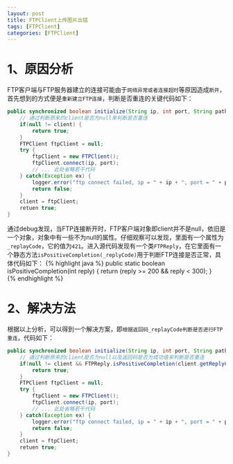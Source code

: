 ```yaml
---
layout: post
title: FTPClient上传图片出错
tags: [FTPClient]
categories: [FTPClient]
---
```




# 1、原因分析
FTP客户端与FTP服务器建立的连接可能由于`网络异常或者连接超时`等原因造成`断开`，首先想到的方式便是`重新建立FTP连接`，判断是否重连的关键代码如下：

``` java
public synchronized boolean initialize(String ip, int port, String path, String user, String password) throws Exception {
	// 通过判断原来的client是否为null来判断是否重连
    if(null != client) {
	    return true;
    }
    FTPClient ftpClient = null;
    try {
	    ftpClient = new FTPClient();
	    ftpClient.connect(ip, port);
	    // ... 此处省略若干代码
    } catch(Exception ex) {
	    logger.error("ftp connect failed, ip = " + ip + ", port = " + port + ", path = " + path + ", user = " + user + ", password = " + password, ex);
	    return false;
    }
    client = ftpClient;
    retuen true;
}
```

通过debug发现，当FTP连接断开时，FTP客户端对象即client并不是null，依旧是一个对象，对象中有一些不为null的属性。仔细观察可以发现，里面有一个属性为`_replayCode`，它的值为`421`。进入源代码发现有一个类`FTPReply`，在它里面有一个静态方法`isPositiveCompletion(_replyCode)`用于判断FTP连接是否正常，具体代码如下：
{% highlight java %}
 public static boolean isPositiveCompletion(int reply)
{
    return (reply >= 200 && reply < 300);
}   
{% endhighlight %}
    


# 2、解决方法
根据以上分析，可以得到一个解决方案，即`根据返回码_replayCode判断是否进行FTP重连`，代码如下：

``` java
public synchronized boolean initialize(String ip, int port, String path, String user, String password) throws Exception {
    // 通过判断原来的client是否为null以及返回码是否为成功值来判断是否重连
    if(null != client && FTPReply.isPositiveCompletion(client.getReplyCode())) {
        return true;
    }
    FTPClient ftpClient = null;
    try {
        ftpClient = new FTPClient();
        ftpClient.connect(ip, port);
        // ... 此处省略若干代码
    } catch(Exception ex) {
        logger.error("ftp connect failed, ip = " + ip + ", port = " + port + ", path = " + path + ", user = " + user + ", password = " + password, ex);
        return false;
    }
    client = ftpClient;
    retuen true;
} 
```    

